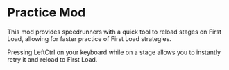 # Practice Mod

This mod provides speedrunners with a quick tool to reload stages on First Load, allowing for faster practice of First Load strategies.

Pressing LeftCtrl on your keyboard while on a stage allows you to instantly retry it and reload to First Load.
